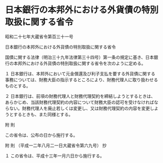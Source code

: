 # 日本銀行の本邦外における外貨債の特別取扱に関する省令

昭和二十七年大蔵省令第百三十一号

日本銀行の本邦外における外貨債の特別取扱に関する省令

国債に関する法律（明治三十九年法律第三十四号）第一条の規定に基き、日本銀行の本邦外における外貨債の特別取扱に関する省令を次のように定める。

１ 日本銀行は、本邦外において元金償還及び利子支払を要する外貨債に関する事務については、財務大臣の指示するところにより、財務代理人に取り扱わせるものとする。

２ 日本銀行は、前項の財務代理人と財務代理契約を締結しようとするときは、あらかじめ、当該財務代理契約の内容について財務大臣の認可を受けなければならない。財務代理人を廃止若しくは変更し、又は財務代理契約の内容を変更しようとするときも、また同様とする。

附 則

この省令は、公布の日から施行する。

附 則 （平成一二年八月二一日大蔵省令第六九号） 抄

１ この省令は、平成十三年一月六日から施行する。
